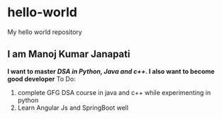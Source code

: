 # hello-world
My hello world repository

## I am Manoj Kumar Janapati
**I want to master *DSA in Python, Java and c++*. I also want to become good developer**
To Do:
  1. complete GFG DSA course in java and c++ while experimenting in python
  2. Learn Angular Js and SpringBoot well
